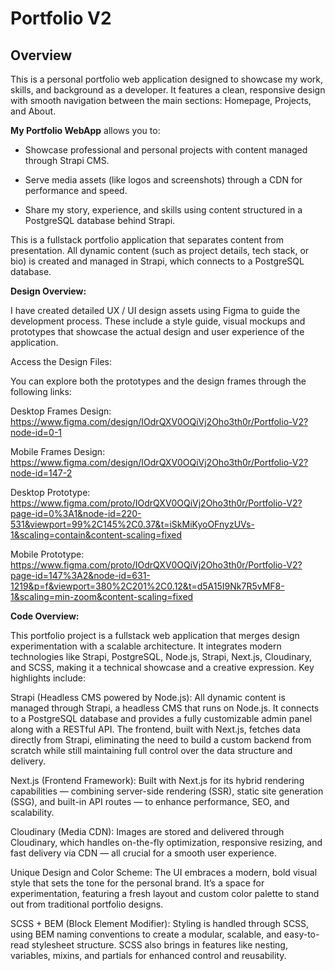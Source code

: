# Portfolio V2

## Overview

This is a personal portfolio web application designed to showcase my work, skills, and background as a developer. It features a clean, responsive design with smooth navigation between the main sections: Homepage, Projects, and About.

**My Portfolio WebApp** allows you to:

-  Showcase professional and personal projects with content managed through Strapi CMS.

-  Serve media assets (like logos and screenshots) through a CDN for performance and speed.

-  Share my story, experience, and skills using content structured in a PostgreSQL database behind Strapi.

This is a fullstack portfolio application that separates content from presentation. All dynamic content (such as project details, tech stack, or bio) is created and managed in Strapi, which connects to a PostgreSQL database.

**Design Overview:**

I have created detailed UX / UI design assets using Figma to guide the development process. These include a style guide, visual mockups and prototypes that showcase the actual design and user experience of the application.

Access the Design Files:

You can explore both the prototypes and the design frames through the following links:

Desktop Frames Design:
https://www.figma.com/design/IOdrQXV0OQiVj2Oho3th0r/Portfolio-V2?node-id=0-1

Mobile Frames Design:
https://www.figma.com/design/IOdrQXV0OQiVj2Oho3th0r/Portfolio-V2?node-id=147-2

Desktop Prototype:
https://www.figma.com/proto/IOdrQXV0OQiVj2Oho3th0r/Portfolio-V2?page-id=0%3A1&node-id=220-531&viewport=99%2C145%2C0.37&t=iSkMiKyoOFnyzUVs-1&scaling=contain&content-scaling=fixed

Mobile Prototype:
https://www.figma.com/proto/IOdrQXV0OQiVj2Oho3th0r/Portfolio-V2?page-id=147%3A2&node-id=631-1219&p=f&viewport=380%2C201%2C0.12&t=d5A15I9Nk7R5vMF8-1&scaling=min-zoom&content-scaling=fixed

**Code Overview:**

This portfolio project is a fullstack web application that merges design experimentation with a scalable architecture. It integrates modern technologies like Strapi, PostgreSQL, Node.js, Strapi, Next.js, Cloudinary, and SCSS, making it a technical showcase and a creative expression. Key highlights include:

Strapi (Headless CMS powered by Node.js):
All dynamic content is managed through Strapi, a headless CMS that runs on Node.js. It connects to a PostgreSQL database and provides a fully customizable admin panel along with a RESTful API. The frontend, built with Next.js, fetches data directly from Strapi, eliminating the need to build a custom backend from scratch while still maintaining full control over the data structure and delivery.

Next.js (Frontend Framework):
Built with Next.js for its hybrid rendering capabilities — combining server-side rendering (SSR), static site generation (SSG), and built-in API routes — to enhance performance, SEO, and scalability.

Cloudinary (Media CDN):
Images are stored and delivered through Cloudinary, which handles on-the-fly optimization, responsive resizing, and fast delivery via CDN — all crucial for a smooth user experience.

Unique Design and Color Scheme:
The UI embraces a modern, bold visual style that sets the tone for the personal brand. It’s a space for experimentation, featuring a fresh layout and custom color palette to stand out from traditional portfolio designs.

SCSS + BEM (Block Element Modifier):
Styling is handled through SCSS, using BEM naming conventions to create a modular, scalable, and easy-to-read stylesheet structure. SCSS also brings in features like nesting, variables, mixins, and partials for enhanced control and reusability.
